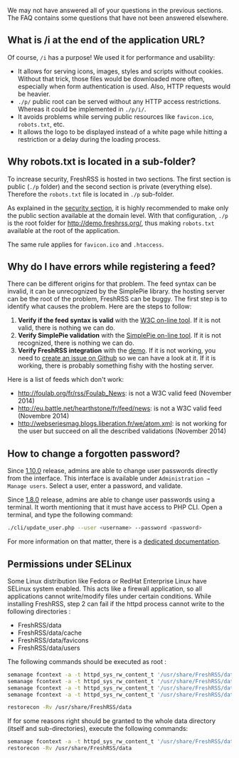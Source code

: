 We may not have answered all of your questions in the previous sections. The FAQ contains some questions that have not been answered elsewhere.

## What is /i at the end of the application URL?

Of course, ```/i``` has a purpose! We used it for performance and usability:

* It allows for serving icons, images, styles and scripts without cookies. Without that trick, those files would be downloaded more often, especially when form authentication is used. Also, HTTP requests would be heavier.
* ```./p/``` public root can be served without any HTTP access restrictions. Whereas it could be implemented in ```./p/i/```.
* It avoids problems while serving public resources like ```favicon.ico```, ```robots.txt```, etc.
* It allows the logo to be displayed instead of a white page while hitting a restriction or a delay during the loading process.

## Why robots.txt is located in a sub-folder?

To increase security, FreshRSS is hosted in two sections. The first section is public (```./p``` folder) and the second section is private (everything else). Therefore the ```robots.txt``` file is located in ```./p``` sub-folder.

As explained in the [security section](/en/User_documentation/Installation/Security), it is highly recommended to make only the public section available at the domain level. With that configuration, ```./p``` is the root folder for http://demo.freshrss.org/, thus making ```robots.txt``` available at the root of the application.

The same rule applies for ```favicon.ico``` and ```.htaccess```.

## Why do I have errors while registering a feed?

There can be different origins for that problem.
The feed syntax can be invalid, it can be unrecognized by the SimplePie library. the hosting server can be the root of the problem, FreshRSS can be buggy.
The first step is to identify what causes the problem.
Here are the steps to follow:

1. __Verify if the feed syntax is valid__ with the [W3C on-line tool](http://validator.w3.org/feed/ "RSS and Atom feed validator"). If it is not valid, there is nothing we can do.
1. __Verify SimplePie validation__ with the [SimplePie on-line tool](http://simplepie.org/demo/ "SimplePie official demo"). If it is not recognized, there is nothing we can do.
1. __Verify FreshRSS integration__ with the [demo](http://demo.freshrss.org "FreshRSS official demo"). If it is not working, you need to [create an issue on Github](https://github.com/FreshRSS/FreshRSS/issues/new "Create an issue for FreshRSS") so we can have a look at it. If it is working, there is probably something fishy with the hosting server.

Here is a list of feeds which don't work:

* http://foulab.org/fr/rss/Foulab_News: is not a W3C valid feed (November 2014)
* http://eu.battle.net/hearthstone/fr/feed/news: is not a W3C valid feed (Novembre 2014)
* http://webseriesmag.blogs.liberation.fr/we/atom.xml: is not working for the user but succeed on all the described validations (November 2014)

## How to change a forgotten password?

Since [1.10.0](https://github.com/FreshRSS/FreshRSS/releases/tag/1.10.0) release, admins are able to change user passwords directly from the interface. This interface is available under  ```Administration → Manage users```.
Select a user, enter a password, and validate.

Since [1.8.0](https://github.com/FreshRSS/FreshRSS/releases/tag/1.8.0) release, admins are able to change user passwords using a terminal. It worth mentioning that it must have access to PHP CLI. Open a terminal, and type the following command:
```sh
./cli/update_user.php --user <username> --password <password>
```
For more information on that matter, there is a [dedicated documentation](../../cli/README.md).

## Permissions under SELinux

Some Linux distribution like Fedora or RedHat Enterprise Linux have SELinux system enabled. This acts like a firewall application, so all applications cannot write/modify files under certain conditions. While installing FreshRSS, step 2 can fail if the httpd process cannot write to the following directories : 

 - FreshRSS/data
 - FreshRSS/data/cache
 - FreshRSS/data/favicons
 - FreshRSS/data/users

The following commands should be executed as root :

```sh
semanage fcontext -a -t httpd_sys_rw_content_t '/usr/share/FreshRSS/data'
semanage fcontext -a -t httpd_sys_rw_content_t '/usr/share/FreshRSS/data/cache'
semanage fcontext -a -t httpd_sys_rw_content_t '/usr/share/FreshRSS/data/users'
semanage fcontext -a -t httpd_sys_rw_content_t '/usr/share/FreshRSS/data/favicons'

restorecon -Rv /usr/share/FreshRSS/data
```

If for some reasons right should be granted to the whole data directory (itself and sub-directories), execute the following commands:

```sh
semanage fcontext -a -t httpd_sys_rw_content_t '/usr/share/FreshRSS/data(/.*)?'
restorecon -Rv /usr/share/FreshRSS/data
```